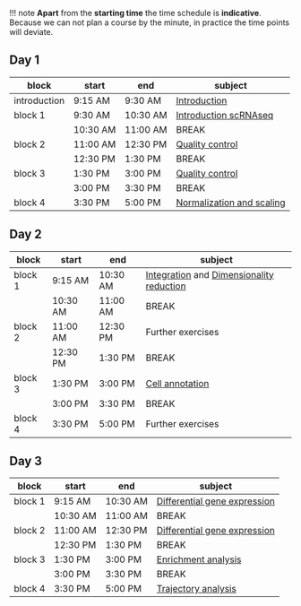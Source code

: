
!!! note
    **Apart** from the **starting time** the time schedule is **indicative**. Because we can not plan a course by the minute, in practice the time points will deviate. 

## Day 1

| block   	| start    	| end      	| subject                        	|
|---------	|----------	|----------	|--------------------------------	|
| introduction 	| 9:15 AM  	| 9:30 AM 	| [Introduction](day1/general_introduction.md) |
| block 1 	| 9:30 AM  	| 10:30 AM 	| [Introduction scRNAseq](day1/introduction_scrnaseq.md) |
|         	| 10:30 AM 	| 11:00 AM 	| BREAK                          	|
| block 2 	| 11:00 AM 	| 12:30 PM 	| [Quality control](day1/quality_control.md) 	     |
|         	| 12:30 PM 	| 1:30 PM  	| BREAK                          	|
| block 3 	| 1:30 PM  	| 3:00 PM  	| [Quality control](day1/quality_control.md)             	 |
|         	| 3:00 PM  	| 3:30 PM  	| BREAK                          	|
| block 4 	| 3:30 PM  	| 5:00 PM  	| [Normalization and scaling](day1/normalization_scaling.md)                  |

## Day 2

| block   	| start    	| end      	| subject                             	|
|---------	|----------	|----------	|-------------------------------------	|
| block 1 	| 9:15 AM  	| 10:30 AM 	| [Integration](day2/integration.md) and [Dimensionality reduction](day2/dimensionality_reduction.md)	|
|         	| 10:30 AM 	| 11:00 AM 	| BREAK                               	|
| block 2 	| 11:00 AM 	| 12:30 PM 	| Further exercises  |
|         	| 12:30 PM 	| 1:30 PM  	| BREAK                               	|
| block 3 	| 1:30 PM  	| 3:00 PM  	| [Cell annotation](day2/cell_annotation.md)      	|
|         	| 3:00 PM  	| 3:30 PM  	| BREAK                               	|
| block 4 	| 3:30 PM  	| 5:00 PM  	| Further exercises	|

## Day 3

| block   	| start    	| end      	| subject                             	|
|---------	|----------	|----------	|-------------------------------------	|
| block 1 	| 9:15 AM  	| 10:30 AM 	| [Differential gene expression](day3/differential_gene_expression.md)	|
|         	| 10:30 AM 	| 11:00 AM 	| BREAK                               	|
| block 2 	| 11:00 AM 	| 12:30 PM 	| [Differential gene expression](day3/differential_gene_expression.md)            	|
|         	| 12:30 PM 	| 1:30 PM  	| BREAK                               	|
| block 3 	| 1:30 PM  	| 3:00 PM  	| [Enrichment analysis](day3/enrichment_analysis.md)  |
|         	| 3:00 PM  	| 3:30 PM  	| BREAK                               	|
| block 4 	| 3:30 PM  	| 5:00 PM  	| [Trajectory analysis](day3/trajectory_analysis.md) 	|
